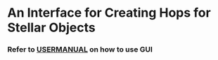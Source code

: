 # An Interface for Creating Hops for Stellar Objects

### Refer to [USERMANUAL](https://github.com/vvkrddy/Star-Hopping/blob/vvkrddy/USERMANUAL.pdf) on how to use GUI
